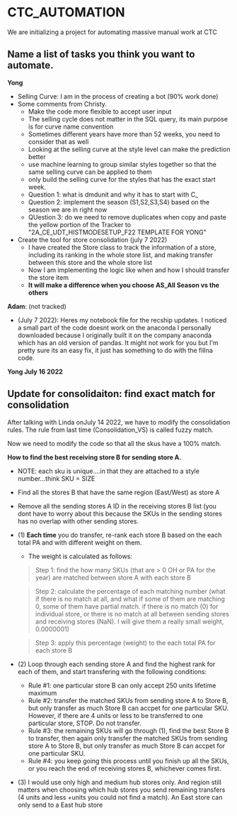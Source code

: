 # CTC_AUTOMATION
We are initializing a project for automating massive manual work at CTC

## Name a list of tasks you think you want to automate.
**Yong** 
- Selling Curve: I am in the process of creating a bot (90% work done)
- Some comments from Christy.
  - Make the code more flexible to accept user input
  - The selling cycle does not matter in the SQL query, its main purpose is for curve name convention
  - Sometimes different years have more than 52 weeks, you need to consider that as well
  - Looking at the selling curve at the style level can make the prediction better
  - use machine learning to group similar styles together so that the same selling curve can be applied to them
  - only build the selling curve for the styles that has the exact start week.
  - Question 1: what is dmdunit and why it has to start with C_
  - Question 2: implement the season (S1,S2,S3,S4) based on the season we are in right now
  - QUestion 3: do we need to remove duplicates when copy and paste the yellow portion of the Tracker to "2A_CE_UDT_HISTMODESETUP_F22 TEMPLATE FOR YONG"
- Create the tool for store consolidation (july 7 2022)
  - I have created the Store class to track the information of a store, including its ranking in the whole store list, and making transfer between this store and the whole store list
  - Now I am implementing the logic like when and how I should transfer the store item
  - **It will make a difference when you choose AS_All Season vs the others**
  
  
**Adam**: (not tracked)
- (July 7 2022): Heres my notebook file for the recship updates. I noticed a small part of the code doesnt work on the anaconda I personally downloaded because I originally built it on the company anaconda which has an old version of pandas. It might not work for you but I'm pretty sure its an easy fix, it just has something to do with the fillna code.

**Yong July 16 2022**
## Update for consolidaiton: find exact match for consolidation
After talking with Linda onJuly 14 2022, we have to modify the consolidation rules. The rule from last time (Consolidation_VS) is called fuzzy match.

Now we need to modify the code so that all the skus have a 100% match.

**How to find the best receiving store B for sending store A.**
- NOTE: each sku is unique....in that they are attached to a style number...think SKU = SIZE
- Find all the stores B that have the same region (East/West) as store A
- Remove all the sending stores A ID in the receiving stores B list (you dont have to worry about this because the SKUs in the sending stores has no overlap with other sending stores.
- (1) **Each time** you do transfer, re-rank each store B based on the each total PA and with different weight on them. 
    - The weight is calculated as follows:
    > Step 1: find the how many SKUs (that are > 0 OH or PA for the year) are matched between store A with each store B
    
    > Step 2: calculate the percentage of each matching number (what if there is no match at all, and what if some of them are matching 0, some of them have partial match. if there is no match (0) for individual store, or there is no match at all between sending stores and receiving stores (NaN). I will give them a really small weight, 0.0000001)
    
    > Step 3: apply this percentage (weight) to the each total PA for each store B
    
- (2) Loop through each sending store A and find the highest rank for each of them, and start transfering with the following conditions:
    - Rule #1: one particular store B can only accept 250 units lifetime maximum
    - Rule #2: transfer the matched SKUs from sending store A to Store B, but only transfer as much Store B can accpet for one particular SKU. However, if there are 4 units or less to be transferred to one particular store, STOP. Do not transfer.
    - Rule #3: the remaining SKUs will go through (1), find the best Store B to transfer, then again only  transfer the matched SKUs from sending store A to Store B, but only transfer as much Store B can accpet for one particular SKU.
    - Rule #4: you keep going this process until you finish up all the SKUs, or you reach the end of receiving stores B, whichever comes first.
   
- (3) I would use only high and medium hub stores only.  And region still matters when choosing which hub stores you send remaining transfers (4 units and less +units you could not find a match). An East store can only send to a East hub store
